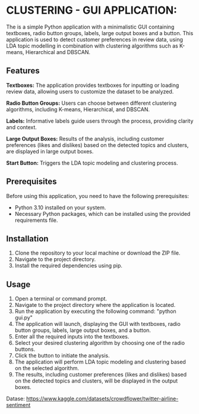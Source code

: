 # CLUSTERING - GUI APPLICATION:
The is a simple Python application with a minimalistic GUI containing textboxes, radio button groups, labels, large output boxes and a button. This application is used to detect customer preferences in review data, using LDA topic modelling in combination with clustering algorithms such as K-means, Hierarchical and DBSCAN. 

## Features
__Textboxes:__ The application provides textboxes for inputting or loading review data, allowing users to customize the dataset to be analyzed.

__Radio Button Groups:__ Users can choose between different clustering algorithms, including K-means, Hierarchical, and DBSCAN.

__Labels:__ Informative labels guide users through the process, providing clarity and context.

__Large Output Boxes:__ Results of the analysis, including customer preferences (likes and dislikes) based on the detected topics and clusters, are displayed in large output boxes. 

__Start Button:__ Triggers the LDA topic modeling and clustering process.

## Prerequisites
Before using this application, you need to have the following prerequisites:
- Python 3.10 installed on your system.
- Necessary Python packages, which can be installed using the provided requirements file.

## Installation
1. Clone the repository to your local machine or download the ZIP file.
2. Navigate to the project directory.
3. Install the required dependencies using pip.

## Usage 
1. Open a terminal or command prompt.
2. Navigate to the project directory where the application is located.
3. Run the application by executing the following command: "python gui.py"
4. The application will launch, displaying the GUI with textboxes, radio button groups, labels, large output boxes, and a button.
5. Enter all the required inputs into the textboxes.
6. Select your desired clustering algorithm by choosing one of the radio buttons.
7. Click the button to initiate the analysis.
8. The application will perform LDA topic modeling and clustering based on the selected algorithm.
9. The results, including customer preferences (likes and dislikes) based on the detected topics and clusters, will be displayed in the output boxes.

Datase: https://www.kaggle.com/datasets/crowdflower/twitter-airline-sentiment
